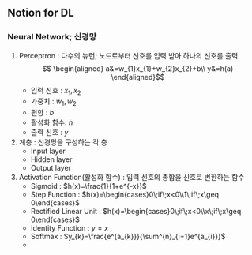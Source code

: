 ## Notion for DL

### Neural Network; 신경망

1. Perceptron : 다수의 뉴런; 노드로부터 신호를 입력 받아 하나의 신호를 출력 
$$
\begin{aligned}
a&=w_{1}x_{1}+w_{2}x_{2}+b\\
y&=h(a)
\end{aligned}$$
	- 입력 신호 : $x_{1}, x_{2}$
	- 가중치 : $w_{1}, w_{2}$
	- 편향 : $b$
	- 활성화 함수:  $h$
	- 출력 신호 : $y$
3. 계층 : 신경망을 구성하는 각 층
	- Input layer
	- Hidden layer
	- Output layer
4. Activation Function(활성화 함수) : 입력 신호의 총합을 신호로 변환하는 함수
	- Sigmoid : $h(x)=\frac{1}{1+e^{-x}}$
	- Step Function : $h(x)=\begin{cases}0\;if\;x<0\\1\;if\;x\geq 0\end{cases}$
	- Rectified Linear Unit : $h(x)=\begin{cases}0\;if\;x<0\\x\;if\;x\geq 0\end{cases}$
	- Identity Function : $y=x$
	- Softmax : $y_{k}=\frac{e^{a_{k}}}{\sum^{n}_{i=1}e^{a_{i}}}$
	- 